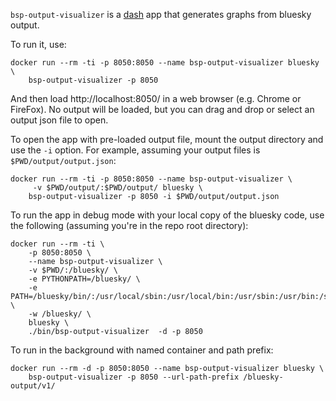 `bsp-output-visualizer` is a [dash](https://dash.plot.ly/) app that
generates graphs from bluesky output.

To run it, use:

    docker run --rm -ti -p 8050:8050 --name bsp-output-visualizer bluesky \
        bsp-output-visualizer -p 8050

And then load http://localhost:8050/ in a web browser (e.g. Chrome or FireFox).
No output will be loaded, but you can drag and drop or select an output
json file to open.

To open the app with pre-loaded output file, mount the output directory
and use the `-i` option. For example, assuming your output files is
`$PWD/output/output.json`:

    docker run --rm -ti -p 8050:8050 --name bsp-output-visualizer \
         -v $PWD/output/:$PWD/output/ bluesky \
        bsp-output-visualizer -p 8050 -i $PWD/output/output.json

To run the app in debug mode with your local copy of the bluesky code,
use the following (assuming you're in the repo root directory):

    docker run --rm -ti \
        -p 8050:8050 \
        --name bsp-output-visualizer \
        -v $PWD/:/bluesky/ \
        -e PYTHONPATH=/bluesky/ \
        -e PATH=/bluesky/bin/:/usr/local/sbin:/usr/local/bin:/usr/sbin:/usr/bin:/sbin:/bin \
        -w /bluesky/ \
        bluesky \
        ./bin/bsp-output-visualizer  -d -p 8050

To run in the background with named container and path prefix:

    docker run --rm -d -p 8050:8050 --name bsp-output-visualizer bluesky \
        bsp-output-visualizer -p 8050 --url-path-prefix /bluesky-output/v1/
